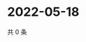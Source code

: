 # 2022-05-18

共 0 条

<!-- BEGIN WEIBO -->
<!-- 最后更新时间 Wed May 18 2022 18:19:32 GMT+0800 (China Standard Time) -->

<!-- END WEIBO -->
